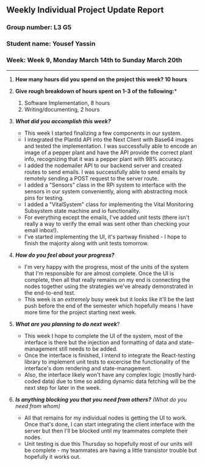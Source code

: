 ## Weekly Individual Project Update Report
### Group number: L3 **G5**
### Student name: Yousef Yassin
### Week: Week 9, Monday March 14th to Sunday March 20th
___
1. **How many hours did you spend on the project this week? 10 hours**

2. **Give rough breakdown of hours spent on 1-3 of the following:***
   1. Software Implementation, 8 hours
   2. Writing/documenting, 2 hours
   
3. ***What did you accomplish this week?***
     - This week I started finalizing a few components in our system.
     - I integrated the PlantId API into the Next Client with Base64 images and tested the implementation. I was successfully able to encode an image of a pepper plant and have the API provide the correct plant info, recognizing that it was a pepper plant with 98% accuracy.
     - I added the nodemailer API to our backend server and created routes to send emails. I was successfully able to send emails by remotely sending a POST request to the server route.
     - I added a "Sensors" class in the RPi system to interface with the sensors in our system conveniently, along with abstracting mock pins for testing.
     - I added a "VitalSystem" class for implementing the Vital Monitoring Subsystem state machine and io functionality.
     - For everything except the emails, I've added unit tests (there isn't really a way to verify the email was sent other than checking your email inbox!).
     - I've started implementing the UI, it's partway finished - I hope to finish the majority along with unit tests tomorrow.

4. ***How do you feel about your progress?*** 
     - I'm very happy with the progress, most of the units of the system that I'm responsible for are almost complete. Once the UI is complete, then all that really remains on my end is connecting the nodes together using the strategies we've already demonstrated in the end-to-end test.
     - This week is an *extremely* busy week but it looks like it'll be the last push before the end of the semester which hopefully means I have more time for the project starting next week.
  
5. ***What are you planning to do next week***? 
     - This week I hope to complete the UI of the system, most of the interface is there but the injection and formatting of data and state-management still needs to be added.
     - Once the interface is finished, I intend to integrate the React-testing library to implement unit tests to excercise the functionality of the interface's dom rendering and state-management.
     - Also, the interface likely won't have any complex logic (mostly hard-coded data) due to time so adding dynamic data fetching will be the next step for later in the week.

6. ***Is anything blocking you that you need from others?*** _(What do you need from whom)_
     - All that remains for my individual nodes is getting the UI to work. Once that's done, I can start integrating the client interface with the server but then I'll be blocked until my teammates complete their nodes.
     - Unit testing is due this Thursday so hopefully most of our units will be complete - my teammates are having a little transistor trouble but hopefully it works out.